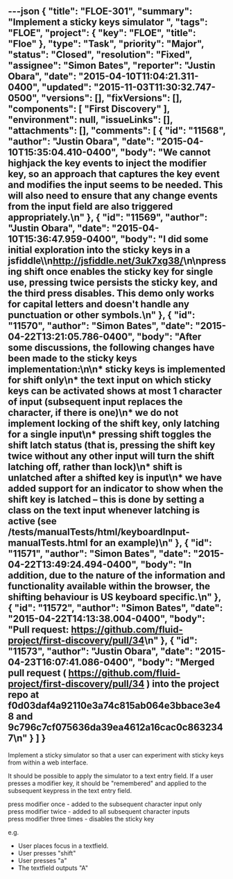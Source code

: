 ---json
{
  "title": "FLOE-301",
  "summary": "Implement a sticky keys simulator ",
  "tags": "FLOE",
  "project": {
    "key": "FLOE",
    "title": "Floe"
  },
  "type": "Task",
  "priority": "Major",
  "status": "Closed",
  "resolution": "Fixed",
  "assignee": "Simon Bates",
  "reporter": "Justin Obara",
  "date": "2015-04-10T11:04:21.311-0400",
  "updated": "2015-11-03T11:30:32.747-0500",
  "versions": [],
  "fixVersions": [],
  "components": [
    "First Discovery"
  ],
  "environment": null,
  "issueLinks": [],
  "attachments": [],
  "comments": [
    {
      "id": "11568",
      "author": "Justin Obara",
      "date": "2015-04-10T15:35:04.410-0400",
      "body": "We cannot highjack the key events to inject the modifier key, so an approach that captures the key event and modifies the input seems to be needed. This will also need to ensure that any change events from the input field are also triggered appropriately.\n"
    },
    {
      "id": "11569",
      "author": "Justin Obara",
      "date": "2015-04-10T15:36:47.959-0400",
      "body": "I did some initial exploration into the sticky keys in a jsfiddle\\\n<http://jsfiddle.net/3uk7xg38/>\n\npressing shift once enables the sticky key for single use, pressing twice persists the sticky key, and the third press disables. This demo only works for capital letters and doesn't handle any punctuation or other symbols.\n"
    },
    {
      "id": "11570",
      "author": "Simon Bates",
      "date": "2015-04-22T13:21:05.786-0400",
      "body": "After some discussions, the following changes have been made to the sticky keys implementation:\n\n* sticky keys is implemented for shift only\n* the text input on which sticky keys can be activated shows at most 1 character of input (subsequent input replaces the character, if there is one)\n* we do not implement locking of the shift key, only latching for a single input\n* pressing shift toggles the shift latch status (that is, pressing the shift key twice without any other input will turn the shift latching off, rather than lock)\n* shift is unlatched after a shifted key is input\n* we have added support for an indicator to show when the shift key is latched – this is done by setting a class on the text input whenever latching is active (see /tests/manualTests/html/keyboardInput-manualTests.html for an example)\n"
    },
    {
      "id": "11571",
      "author": "Simon Bates",
      "date": "2015-04-22T13:49:24.494-0400",
      "body": "In addition, due to the nature of the information and functionality available within the browser, the shifting behaviour is US keyboard specific.\n"
    },
    {
      "id": "11572",
      "author": "Simon Bates",
      "date": "2015-04-22T14:13:38.004-0400",
      "body": "Pull request: <https://github.com/fluid-project/first-discovery/pull/34>\n"
    },
    {
      "id": "11573",
      "author": "Justin Obara",
      "date": "2015-04-23T16:07:41.086-0400",
      "body": "Merged pull request ( <https://github.com/fluid-project/first-discovery/pull/34> ) into the project repo at f0d03daf4a92110e3a74c815ab064e3bbace3e48 and 9c796c7cf075636da39ea4612a16cac0c8632347\n"
    }
  ]
}
---
Implement a sticky simulator so that a user can experiment with sticky keys from within a web interface.

It should be possible to apply the simulator to a text entry field. If a user presses a modifier key, it should be "remembered" and applied to the subsequent keypress in the text entry field.

press modifier once - added to the subsequent character input only\
press modifier twice - added to all subsequent character inputs\
press modifier three times - disables the sticky key

e.g.

* User places focus in a textfield.
* User presses "shift"
* User presses "a"
* The textfield outputs "A"

        